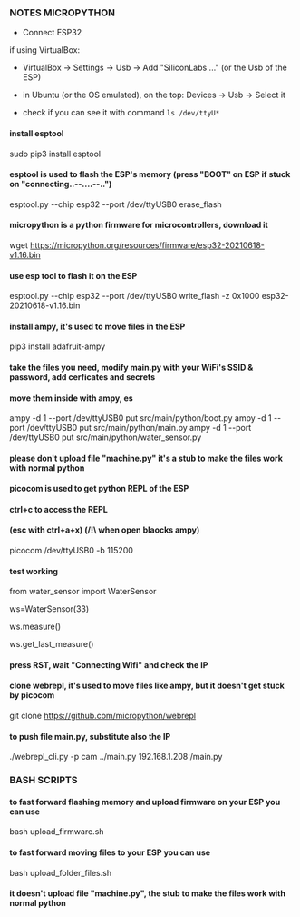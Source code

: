### NOTES MICROPYTHON
 - Connect ESP32

if using VirtualBox:
 - VirtualBox -> Settings -> Usb -> Add "SiliconLabs ..." (or the Usb of the ESP)
 - in Ubuntu (or the OS emulated), on the top: Devices -> Usb -> Select it

 - check if you can see it with command ```ls /dev/ttyU*```

#### install esptool
sudo pip3 install esptool
#### esptool is used to flash the ESP's memory (press "BOOT" on ESP if stuck on "connecting..--....--..")
esptool.py --chip esp32 --port /dev/ttyUSB0 erase_flash
#### micropython is a python firmware for microcontrollers, download it 
wget https://micropython.org/resources/firmware/esp32-20210618-v1.16.bin
#### use esp tool to flash it on the ESP
esptool.py --chip esp32 --port /dev/ttyUSB0 write_flash -z 0x1000 esp32-20210618-v1.16.bin 

#### install ampy, it's used to move files in the ESP
pip3 install adafruit-ampy
#### take the files you need, modify main.py with your WiFi's SSID & password, add cerficates and secrets
#### move them inside with ampy, es
ampy -d 1 --port /dev/ttyUSB0 put src/main/python/boot.py
ampy -d 1 --port /dev/ttyUSB0 put src/main/python/main.py
ampy -d 1 --port /dev/ttyUSB0 put src/main/python/water_sensor.py
#### __please don't upload file "machine.py" it's a stub to make the files work with normal python__

#### picocom is used to get python REPL of the  ESP 
#### ctrl+c to access the REPL
#### (esc with ctrl+a+x) (/!\ when open blaocks ampy) 
picocom /dev/ttyUSB0 -b 115200

#### test working 
from water_sensor import WaterSensor

ws=WaterSensor(33)

ws.measure()

ws.get_last_measure()

#### press RST, wait "Connecting Wifi" and check the IP

#### clone webrepl, it's used to move files like ampy, but it doesn't get stuck by picocom
git clone https://github.com/micropython/webrepl
#### to push file main.py, substitute also the IP
./webrepl_cli.py -p cam ../main.py 192.168.1.208:/main.py

### BASH SCRIPTS
#### to fast forward flashing memory and upload firmware on your ESP you can use
bash upload_firmware.sh
#### to fast forward moving files to your ESP you can use
bash upload_folder_files.sh 
#### it doesn't upload file "machine.py", the stub to make the files work with normal python
